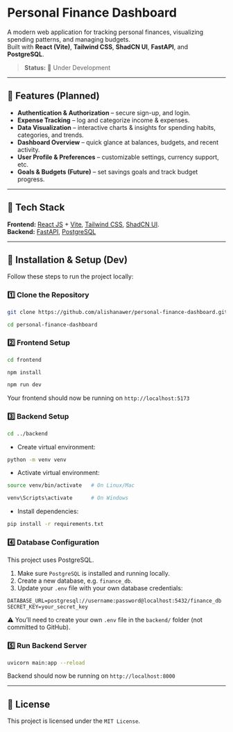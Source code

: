 # Personal Finance Dashboard

A modern web application for tracking personal finances, visualizing spending patterns, and managing budgets.  
Built with **React (Vite)**, **Tailwind CSS**, **ShadCN UI**, **FastAPI**, and **PostgreSQL**.  

> **Status:** 🚧 Under Development

---

## 🔹 Features (Planned)

- **Authentication & Authorization** – secure sign-up, and login.
- **Expense Tracking** – log and categorize income & expenses.  
- **Data Visualization** – interactive charts & insights for spending habits, categories, and trends.  
- **Dashboard Overview** – quick glance at balances, budgets, and recent activity.  
- **User Profile & Preferences** – customizable settings, currency support, etc.  
- **Goals & Budgets (Future)** – set savings goals and track budget progress.  

---

## 🔹 Tech Stack

**Frontend:** [React JS](https://react.dev/) + [Vite](https://vite.dev/), [Tailwind CSS](https://tailwindcss.com/), [ShadCN UI](https://ui.shadcn.com/).  
**Backend:** [FastAPI](https://fastapi.tiangolo.com/), [PostgreSQL](https://www.postgresql.org/)  

---

## 🔹 Installation & Setup (Dev)

Follow these steps to run the project locally:

### 1️⃣ Clone the Repository

```bash
git clone https://github.com/alishanawer/personal-finance-dashboard.git
```
```bash
cd personal-finance-dashboard
```

### 2️⃣ Frontend Setup
```bash
cd frontend
```
```bash
npm install
```
```bash
npm run dev
```
Your frontend should now be running on `http://localhost:5173`

### 3️⃣ Backend Setup
```bash
cd ../backend
```
- Create virtual environment:
```bash
python -m venv venv
```
- Activate virtual environment:
```bash
source venv/bin/activate   # On Linux/Mac
```
```bash
venv\Scripts\activate      # On Windows
```
- Install dependencies:
```bash
pip install -r requirements.txt
```

### 4️⃣ Database Configuration

This project uses PostgreSQL.

1. Make sure `PostgreSQL` is installed and running locally.
2. Create a new database, e.g. `finance_db`.
3. Update your `.env` file with your own database credentials:
```env
DATABASE_URL=postgresql://username:password@localhost:5432/finance_db
SECRET_KEY=your_secret_key
```
⚠️ You’ll need to create your own `.env` file in the `backend/` folder (not committed to GitHub).

### 5️⃣ Run Backend Server
```bash
uvicorn main:app --reload
```
Backend should now be running on `http://localhost:8000`

---

## 🔹 License

This project is licensed under the `MIT License`.
